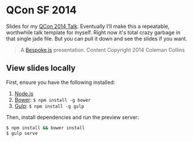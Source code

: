 # QCon SF 2014
Slides for my [QCon 2014 Talk](https://qconsf.com/users/coleman-collins). Eventually I'll make this a repeatable, worthwhile talk template for myself. Right now it's total crazy garbage in that single jade file. But you can pull it down and see the slides if you want.

> A [Bespoke.js](http://markdalgleish.com/projects/bespoke.js) presentation.
> Content Copyright 2014 Coleman Collins

## View slides locally

First, ensure you have the following installed:

1. [Node.js](http://nodejs.org)
2. [Bower](http://bower.io): `$ npm install -g bower`
3. [Gulp](http://gulpjs.com): `$ npm install -g gulp`

Then, install dependencies and run the preview server:

```bash
$ npm install && bower install
$ gulp serve
```
